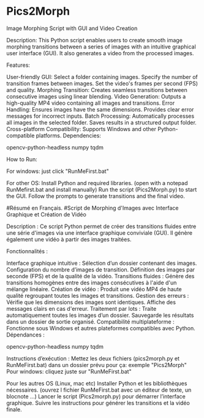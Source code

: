 # Pics2Morph

 Image Morphing Script with GUI and Video Creation

Description:
This Python script enables users to create smooth image morphing transitions between a series of images with an intuitive graphical user interface (GUI). It also generates a video from the processed images.

Features:

User-friendly GUI:
Select a folder containing images.
Specify the number of transition frames between images.
Set the video's frames per second (FPS) and quality.
Morphing Transition:
Creates seamless transitions between consecutive images using linear blending.
Video Generation:
Outputs a high-quality MP4 video containing all images and transitions.
Error Handling:
Ensures images have the same dimensions.
Provides clear error messages for incorrect inputs.
Batch Processing:
Automatically processes all images in the selected folder.
Saves results in a structured output folder.
Cross-platform Compatibility:
Supports Windows and other Python-compatible platforms.
Dependencies:

opencv-python-headless
numpy
tqdm

How to Run:

For windows: just click "RunMeFirst.bat"

For other OS:
Install Python and required libraries.
(open with a notepad RunMefirst.bat and install manually)
Run the script (Pics2Morph.py) to start the GUI.
Follow the prompts to generate transitions and the final video.


#Résumé en Français.
#Script de Morphing d'Images avec Interface Graphique et Création de Vidéo

Description :
Ce script Python permet de créer des transitions fluides entre une série d'images via une interface graphique conviviale (GUI). Il génère également une vidéo à partir des images traitées.

Fonctionnalités :

Interface graphique intuitive :
Sélection d’un dossier contenant des images.
Configuration du nombre d’images de transition.
Définition des images par seconde (FPS) et de la qualité de la vidéo.
Transitions fluides :
Génère des transitions homogènes entre des images consécutives à l'aide d'un mélange linéaire.
Création de vidéo :
Produit une vidéo MP4 de haute qualité regroupant toutes les images et transitions.
Gestion des erreurs :
Vérifie que les dimensions des images sont identiques.
Affiche des messages clairs en cas d'erreur.
Traitement par lots :
Traite automatiquement toutes les images d’un dossier.
Sauvegarde les résultats dans un dossier de sortie organisé.
Compatibilité multiplateforme :
Fonctionne sous Windows et autres plateformes compatibles avec Python.
Dépendances :

opencv-python-headless
numpy
tqdm

Instructions d’exécution :
Mettez les deux fichiers (pics2morph.py et RunMeFirst.bat) dans un dossier prévu pour ça: exemple "Pics2Morph"
Pour windows: cliquez juste sur "RunMeFirst.bat"

Pour les autres OS (Linux, mac etc)
Installer Python et les bibliothèques nécessaires. (ouvrez l fichier RunMeFirst.bat avec un éditeur de texte, un blocnote ...)
Lancer le script (Pics2morph.py)  pour démarrer l’interface graphique.
Suivre les instructions pour générer les transitions et la vidéo finale.
